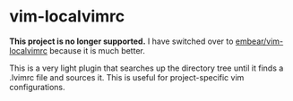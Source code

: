 # vim-localvimrc

**This project is no longer supported.**  I have switched over to
[embear/vim-localvimrc](https://github.com/embear/vim-localvimrc) because it is
much better.

This is a very light plugin that searches up the directory tree until it finds a
.lvimrc file and sources it. This is useful for project-specific vim
configurations.
